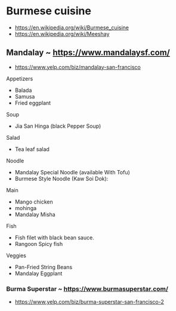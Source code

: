 # Burmese cuisine

* https://en.wikipedia.org/wiki/Burmese_cuisine
* https://en.wikipedia.org/wiki/Meeshay

## Mandalay ~ https://www.mandalaysf.com/

* https://www.yelp.com/biz/mandalay-san-francisco

Appetizers

* Balada
* Samusa
* Fried eggplant

Soup

* Jia San Hinga (black Pepper Soup)

Salad

* Tea leaf salad

Noodle

* Mandalay Special Noodle (available With Tofu)
* Burmese Style Noodle (Kaw Soi Dok):

Main

* Mango chicken
* mohinga
* Mandalay Misha

Fish

* Fish filet with black bean sauce.
* Rangoon Spicy fish

Veggies

* Pan-Fried String Beans
* Mandalay Eggplant

### Burma Superstar ~ https://www.burmasuperstar.com/

* https://www.yelp.com/biz/burma-superstar-san-francisco-2

